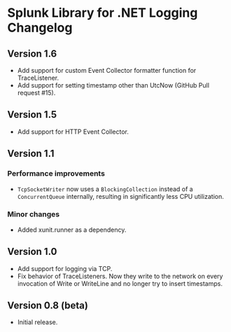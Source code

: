 # Splunk Library for .NET Logging Changelog

## Version 1.6

* Add support for custom Event Collector formatter function for TraceListener.
* Add support for setting timestamp other than UtcNow (GitHub Pull request #15).

## Version 1.5

* Add support for HTTP Event Collector.

## Version 1.1

### Performance improvements

* `TcpSocketWriter` now uses a `BlockingCollection` instead of a `ConcurrentQueue` internally, resulting in significantly less CPU utilization.

### Minor changes

* Added xunit.runner as a dependency.

## Version 1.0

* Add support for logging via TCP.
* Fix behavior of TraceListeners. Now they write to the network on every invocation of Write or WriteLine
  and no longer try to insert timestamps.

## Version 0.8 (beta)

* Initial release.

